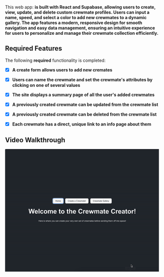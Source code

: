 
This web app: **is built with React and Supabase, allowing users to create, view, update, and delete custom crewmate profiles. Users can input a name, speed, and select a color to add new crewmates to a dynamic gallery. The app features a modern, responsive design for smooth navigation and easy data management, ensuring an intuitive experience for users to personalize and manage their crewmate collection efficiently.**


## Required Features

The following **required** functionality is completed:

- [x] **A create form allows users to add new cremates**
- [x] **Users can name the crewmate and set the crewmate's attributes by clicking on one of several values**
- [x] **The site displays a summary page of all the user's added crewmates**
- [x] **A previously created crewmate can be updated from the crewmate list**
- [x] **A previously created crewmate can be deleted from the crewmate list**
- [x] **Each crewmate has a direct, unique link to an info page about them**


## Video Walkthrough

![](https://github.com/audreydang4103/Crewmates/blob/main/crewmate-creator/Walkthrough.gif)



